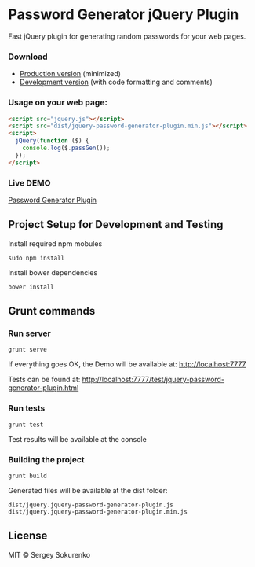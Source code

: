 # Password Generator jQuery Plugin

Fast jQuery plugin for generating random passwords for your web pages.


### Download 
- [Production version][min] (minimized)
- [Development version][max] (with code formatting and comments)

[min]: https://raw.githubusercontent.com/ssokurenko/jquery-password-generator-plugin/master/dist/jquery.jquery-password-generator-plugin.min.js
[max]: https://raw.githubusercontent.com/ssokurenko/jquery-password-generator-plugin/master/dist/jquery.jquery-password-generator-plugin.js


### Usage on your web page:

```html
<script src="jquery.js"></script>
<script src="dist/jquery-password-generator-plugin.min.js"></script>
<script>
  jQuery(function ($) {
    console.log($.passGen());
  });
</script>
```

### Live DEMO

[Password Generator Plugin](http://ssokurenko.github.io/jquery-password-generator-plugin/)


## Project Setup for Development and Testing

Install required npm mobules

```
sudo npm install

```

Install bower dependencies

```
bower install
```

## Grunt commands


### Run server

```
grunt serve
```

If everything goes OK, the Demo will be available at: [http://localhost:7777](http://localhost:7777)

Tests can be found at: [http://localhost:7777/test/jquery-password-generator-plugin.html](http://localhost:7777/test/jquery-password-generator-plugin.html)

### Run tests
```
grunt test
```

Test results will be available at the console

### Building the project

```
grunt build
```

Generated files will be available at the dist folder:

```
dist/jquery.jquery-password-generator-plugin.js
dist/jquery.jquery-password-generator-plugin.min.js
```


## License

MIT © Sergey Sokurenko

